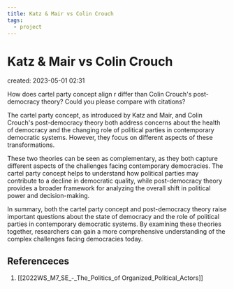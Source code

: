 ```yaml
---
title: Katz & Mair vs Colin Crouch
tags:
  - project
---
```


# Katz & Mair vs Colin Crouch
created: 2023-05-01 02:31

How does cartel party concept align r differ than Colin Crouch's post-democracy theory? Could you please compare with citations?

The cartel party concept, as introduced by Katz and Mair, and Colin Crouch's post-democracy theory both address concerns about the health of democracy and the changing role of political parties in contemporary democratic systems. However, they focus on different aspects of these transformations.



These two theories can be seen as complementary, as they both capture different aspects of the challenges facing contemporary democracies. The cartel party concept helps to understand how political parties may contribute to a decline in democratic quality, while post-democracy theory provides a broader framework for analyzing the overall shift in political power and decision-making.

In summary, both the cartel party concept and post-democracy theory raise important questions about the state of democracy and the role of political parties in contemporary democratic systems. By examining these theories together, researchers can gain a more comprehensive understanding of the complex challenges facing democracies today.

## Referenceces
1. [[2022WS_M7_SE_-_The_Politics_of Organized_Political_Actors]]